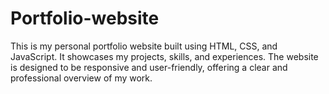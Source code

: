 # Portfolio-website
This is my personal portfolio website built using HTML, CSS, and JavaScript. It showcases my projects, skills, and experiences. The website is designed to be responsive and user-friendly, offering a clear and professional overview of my work.
